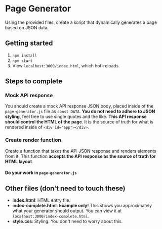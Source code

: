# Page Generator

Using the provided files, create a script that dynamically generates a page based on JSON data.

## Getting started
1. `npm install`
2. `npm start`
3. View `localhost:3000/index.html`, which hot-reloads.

## Steps to complete

### Mock API response

You should create a mock API response JSON body, placed inside of the `page-generator.js` file as `const DATA`. **You do not need to adhere to JSON styling**, feel free to use single quotes and the like. **This API response should control the HTML of the page**. It is the source of truth for what is rendered inside of `<div id="app"></div>`.

### Create render function

Create a function that takes the API JSON response and renders elements from it. This function **accepts the API response as the source of truth for HTML layout**.

#### Do your work in `page-generator.js`

## Other files (don't need to touch these)
- **index.html**: HTML entry file.
- **index-complete.html**: **Example only!** This shows you approximately what your generator should output. You can view it at `localhost:3000/index-complete.html`.
- **style.css**: Styling. You don't need to worry about this.
